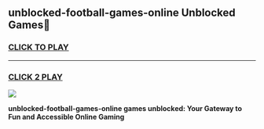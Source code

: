 
## unblocked-football-games-online Unblocked Games👋
<h3>
<a href="https://news.freeplayer.one?title=unblocked-football-games-online&ref=16F">CLICK TO PLAY</a></h3>
<hr>

<h3>
<a href="https://news.freeplayer.one?title=unblocked-football-games-online&ref=16F">CLICK 2 PLAY</a>
  
</h3>

<a href="https://news.freeplayer.one?title=unblocked-football-games-online&ref=16F/"><img src="https://clearcache.store/games.png"></a>


**unblocked-football-games-online games unblocked: Your Gateway to Fun and Accessible Online Gaming**

